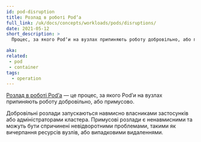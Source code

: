```yaml
---
id: pod-disruption
title: Розлад в роботі Podʼа
full_link: /uk/docs/concepts/workloads/pods/disruptions/
date: 2021-05-12
short_description: >
  Процес, за якого Podʼи на вузлах припиняють роботу добровільно, або примусово.

aka:
related:
 - pod
 - container
tags:
  - operation
---
```


[Розлад в роботі Podʼа](/uk/docs/concepts/workloads/pods/disruptions/) — це процес, за якого Podʼи на вузлах припиняють роботу добровільно, або примусово.

<!--more-->

Добровільні розлади запускаються навмисно власниками застосунків або адміністраторами кластера. Примусові розлади є ненавмисними та можуть бути спричинені невідворотними проблемами, такими як вичерпання ресурсів вузлів, або випадковими видаленнями.
